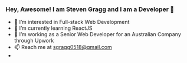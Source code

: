 ### Hey, Awesome! I am Steven Gragg and I am a Developer 👋

- 👀 I’m interested in Full-stack Web Development
- 🌱 I’m currently learning ReactJS
- 💞️ I’m working as a Senior Web Developer for an Australian Company through Upwork
- 📫 Reach me at sgragg0518@gmail.com
- 
<!--
**stevengragg/stevengragg** is a ✨ _special_ ✨ repository because its `README.md` (this file) appears on your GitHub profile.

Here are some ideas to get you started:

- 🔭 I’m currently working on ...
- 🌱 I’m currently learning ...
- 👯 I’m looking to collaborate on ...
- 🤔 I’m looking for help with ...
- 💬 Ask me about ...
- 📫 How to reach me: ...
- 😄 Pronouns: ...
- ⚡ Fun fact: ...
-->
